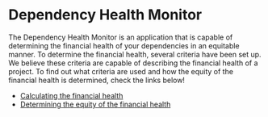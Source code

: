 # Dependency Health Monitor

The Dependency Health Monitor is an application that is capable of determining the financial health of your
dependencies in an equitable manner. To determine the financial health, several criteria have been set up. We
believe these criteria are capable of describing the financial health of a project. To find out what criteria are
used and how the equity of the financial health is determined, check the links below!

- [Calculating the financial health](/about/scoring-the-financial-health)
- [Determining the equity of the financial health](/about/scoring-the-equity)
